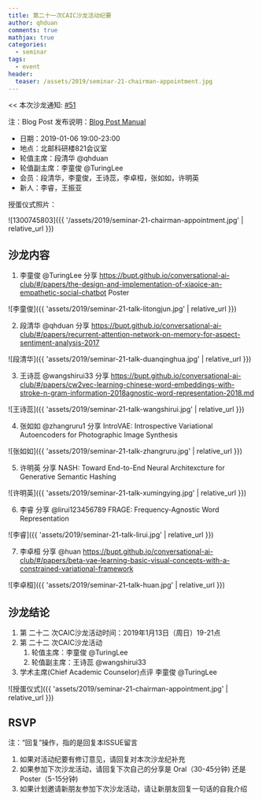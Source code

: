 ```yaml
---
title: 第二十一次CAIC沙龙活动纪要
author: qhduan
comments: true
mathjax: true
categories: 
  - seminar
tags:
  - event
header:
  teaser: /assets/2019/seminar-21-chairman-appointment.jpg
---
```


<< 本次沙龙通知: [#51](https://github.com/BUPT/awesome-chatbot/issues/51)

注：Blog Post 发布说明：[Blog Post Manual](https://github.com/BUPT/awesome-chatbot/wiki/Blog-Post-Manual)

- 日期：2019-01-06 19:00-23:00
- 地点：北邮科研楼821会议室
- 轮值主席：段清华 @qhduan
- 轮值副主席：李童俊 @TuringLee
- 会员：段清华，李童俊，王诗蕊，李卓桓，张如如，许明英
- 新人：李睿，王振亚

授蛋仪式照片：

![1300745803]({{ '/assets/2019/seminar-21-chairman-appointment.jpg' | relative_url }})

## 沙龙内容

1. 李童俊 @TuringLee 分享 https://bupt.github.io/conversational-ai-club/#/papers/the-design-and-implementation-of-xiaoice-an-empathetic-social-chatbot
Poster

![李童俊]({{ 'assets/2019/seminar-21-talk-litongjun.jpg' | relative_url }})


2. 段清华 @qhduan 分享 https://bupt.github.io/conversational-ai-club/#/papers/recurrent-attention-network-on-memory-for-aspect-sentiment-analysis-2017

![段清华]({{ 'assets/2019/seminar-21-talk-duanqinghua.jpg' | relative_url }})


3. 王诗蕊 @wangshirui33 分享 https://bupt.github.io/conversational-ai-club/#/papers/cw2vec-learning-chinese-word-embeddings-with-stroke-n-gram-information-2018agnostic-word-representation-2018.md


![王诗蕊]({{ 'assets/2019/seminar-21-talk-wangshirui.jpg' | relative_url }})


4. 张如如 @zhangruru1 分享 IntroVAE: Introspective Variational Autoencoders for Photographic Image Synthesis

![张如如]({{ 'assets/2019/seminar-21-talk-zhangruru.jpg' | relative_url }})


5. 许明英 分享 NASH: Toward End-to-End Neural Architexcture for Generative Semantic Hashing

![许明英]({{ 'assets/2019/seminar-21-talk-xumingying.jpg' | relative_url }})

6. 李睿 分享 @lirui123456789 FRAGE: Frequency-Agnostic Word Representation

![李睿]({{ 'assets/2019/seminar-21-talk-lirui.jpg' | relative_url }})


7. 李卓桓 分享 @huan https://bupt.github.io/conversational-ai-club/#/papers/beta-vae-learning-basic-visual-concepts-with-a-constrained-variational-framework

![李卓桓]({{ 'assets/2019/seminar-21-talk-huan.jpg' | relative_url }})

## 沙龙结论

1. 第 二十二 次CAIC沙龙活动时间：2019年1月13日（周日）19-21点
1. 第 二十二 次CAIC沙龙活动
    1. 轮值主席：李童俊 @TuringLee
    2. 轮值副主席：王诗蕊 @wangshirui33
1. 学术主席(Chief Academic Counselor)点评 李童俊 @TuringLee


![授蛋仪式]({{ 'assets/2019/seminar-21-chairman-appointment.jpg' | relative_url }})

## RSVP

注：“回复”操作，指的是回复本ISSUE留言

1. 如果对活动纪要有修订意见，请回复对本次沙龙纪补充
1. 如果参加下次沙龙活动，请回复下次自己的分享是 Oral（30-45分钟) 还是Poster（5-15分钟)
1. 如果计划邀请新朋友参加下次沙龙活动，请让新朋友回复一句话的自我介绍